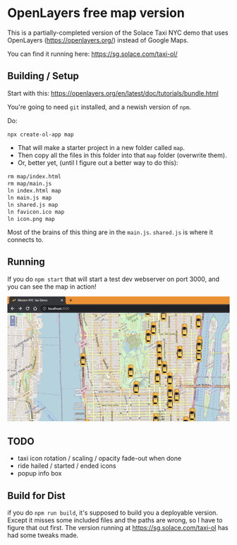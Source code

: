 
# OpenLayers free map version

This is a partially-completed version of the Solace Taxi NYC demo that uses OpenLayers (https://openlayers.org/) instead of Google Maps.

You can find it running here: https://sg.solace.com/taxi-ol/

## Building / Setup

Start with this: https://openlayers.org/en/latest/doc/tutorials/bundle.html

You're going to need `git` installed, and a newish version of `npm`.

Do:
```
npx create-ol-app map
```

- That will make a starter project in a new folder called `map`.
- Then copy all the files in this folder into that `map` folder (overwrite them).
- Or, better yet, (until I figure out a better way to do this):
```
rm map/index.html
rm map/main.js
ln index.html map
ln main.js map
ln shared.js map
ln favicon.ico map
ln icon.png map
```


Most of the brains of this thing are in the `main.js`.  `shared.js` is where it connects to.



## Running

If you do `npm start` that will start a test dev webserver on port 3000, and you can see the map in action!


![blah](map-overview.png)



## TODO

- taxi icon rotation / scaling / opacity fade-out when done
- ride hailed / started / ended icons
- popup info box

## Build for Dist

if you do `npm run build`, it's supposed to build you a deployable version. Except it misses some included files and the paths are wrong, so I have to figure that out first. The version running at https://sg.solace.com/taxi-ol has had some tweaks made.

